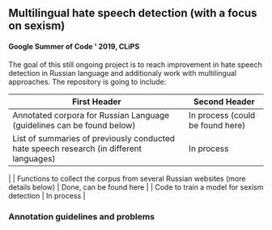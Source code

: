 ## Multilingual hate speech detection (with a focus on sexism)
#### Google Summer of Code ' 2019, CLiPS

The goal of this still ongoing project is to reach improvement in hate speech detection in Russian language and additionaly work with multilingual approaches. The repository is going to include:

| First Header  | Second Header |
| ------------- | ------------- |
| Annotated corpora for Russian Language (guidelines can be found below)| In process (could be found here) |
| List of summaries of previously conducted hate speech research (in different languages) | In process
 |
| Functions to collect the corpus from several Russian websites (more details below) | Done, can be found here |
| Code to train a model for sexism detection | In process |



### Annotation guidelines and problems



